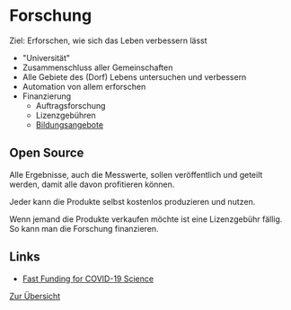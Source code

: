 # Forschung

Ziel: Erforschen, wie sich das Leben verbessern lässt

- "Universität"
- Zusammenschluss aller Gemeinschaften
- Alle Gebiete des (Dorf) Lebens untersuchen und verbessern
- Automation von allem erforschen
- Finanzierung
    + Auftragsforschung
    + Lizenzgebühren
    + [Bildungsangebote](../leben/gesellschaft/bildung.md)

## Open Source

Alle Ergebnisse, auch die Messwerte, sollen veröffentlich und geteilt werden, damit alle davon profitieren können.

Jeder kann die Produkte selbst kostenlos produzieren und nutzen.

Wenn jemand die Produkte verkaufen möchte ist eine Lizenzgebühr fällig. So kann man die Forschung finanzieren.

## Links

- [Fast Funding for COVID-19 Science](https://fastgrants.org/)

[Zur Übersicht](./masterplan.md)
